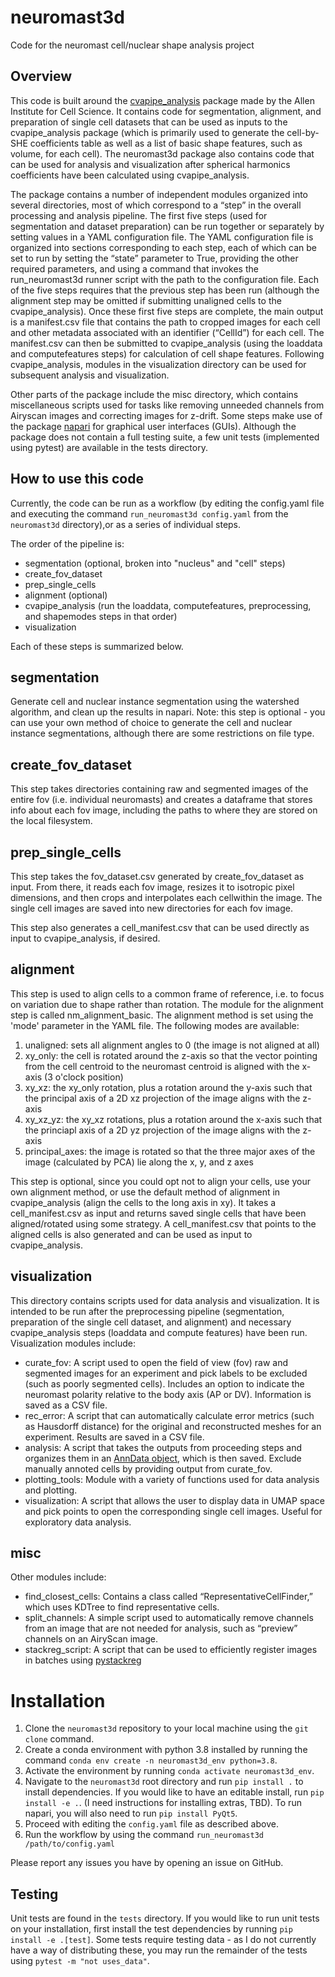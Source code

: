 # neuromast3d
Code for the neuromast cell/nuclear shape analysis project

## Overview
This code is built around the [cvapipe_analysis](https://github.com/AllenCell/cvapipe_analysis)
package made by the Allen Institute for Cell Science.
It contains code for segmentation, alignment, and preparation of single cell 
datasets that can be used as inputs to the cvapipe_analysis package (which is 
primarily used to generate the cell-by-SHE coefficients table as well as a 
list of basic shape features, such as volume, for each cell). The neuromast3d 
package also contains code that can be used for analysis and visualization 
after spherical harmonics coefficients have been calculated using 
cvapipe_analysis. 

The package contains a number of independent modules organized into several 
directories, most of which correspond to a “step” in the overall processing 
and analysis pipeline. The first five steps (used for segmentation and dataset 
preparation) can be run together or separately by setting values in a YAML 
configuration file. The YAML configuration file is organized into sections 
corresponding to each step, each of which can be set to run by setting the 
“state” parameter to True, providing the other required parameters, and using 
a command that invokes the run_neuromast3d runner script with the path to the 
configuration file. Each of the five steps requires that the previous step has 
been run (although the alignment step may be omitted if submitting unaligned 
cells to the cvapipe_analysis). Once these first five steps are complete, the 
main output is a manifest.csv file that contains the path to cropped images 
for each cell and other metadata associated with an identifier (“CellId”) for 
each cell. The manifest.csv can then be submitted to cvapipe_analysis (using 
the loaddata and computefeatures steps) for calculation of cell shape features. 
Following cvapipe_analysis, modules in the visualization directory can be used 
for subsequent analysis and visualization. 

Other parts of the package include the misc directory, which contains 
miscellaneous scripts used for tasks like removing unneeded channels from 
Airyscan images and correcting images for z-drift. Some steps make use of the 
package [napari](https://github.com/napari/napari) for graphical user 
interfaces (GUIs). Although the package does not contain a full testing suite, 
a few unit tests (implemented using pytest) are available in the tests 
directory.

## How to use this code
Currently, the code can be run as a workflow (by editing the config.yaml file
and executing the command `run_neuromast3d config.yaml` from the `neuromast3d` 
directory),or as a series of individual steps.

The order of the pipeline is:
 - segmentation (optional, broken into "nucleus" and "cell" steps)
 - create_fov_dataset
 - prep_single_cells
 - alignment (optional)
 - cvapipe_analysis (run the loaddata, computefeatures, preprocessing, and shapemodes steps in that order)
 - visualization

Each of these steps is summarized below.

## segmentation
Generate cell and nuclear instance segmentation using the watershed algorithm, 
and clean up the results in napari. Note: this step is optional - you can use 
your own method of choice to generate the cell and nuclear instance 
segmentations, although there are some restrictions on file type.

## create_fov_dataset
This step takes directories containing raw and segmented images of the entire
fov (i.e. individual neuromasts) and creates a dataframe that stores info
about each fov image, including the paths to where they are stored on the 
local filesystem.

## prep_single_cells
This step takes the fov_dataset.csv generated by create_fov_dataset as input. 
From there, it reads each fov image, resizes it to isotropic pixel dimensions, 
and then crops and interpolates each cellwithin the image. The single cell 
images are saved into new directories for each fov image.

This step also generates a cell_manifest.csv that can be used directly as input
to cvapipe_analysis, if desired.

## alignment
This step is used to align cells to a common frame of reference, i.e. to focus 
on variation due to shape rather than rotation. The module for the alignment 
step is called nm_alignment_basic. The alignment method is set using the 
'mode' parameter in the YAML file. The following modes are available:

1. unaligned: sets all alignment angles to 0 (the image is not aligned at all)
3. xy_only: the cell is rotated around the z-axis so that the vector pointing
from the cell centroid to the neuromast centroid is aligned with the x-axis
(3 o'clock position)
5. xy_xz: the xy_only rotation, plus a rotation around the y-axis such that
the principal axis of a 2D xz projection of the image aligns with the z-axis
7. xy_xz_yz: the xy_xz rotations, plus a rotation around the x-axis such that
the princiapl axis of a 2D yz projection of the image aligns with the z-axis
9. principal_axes: the image is rotated so that the three major axes of the
image (calculated by PCA) lie along the x, y, and z axes

This step is optional, since you could opt not to align your cells, use your 
own alignment method, or use the default method of alignment in 
cvapipe_analysis (align the cells to the long axis in xy). It takes a 
cell_manifest.csv as input and returns saved single cells that have been 
aligned/rotated using some strategy. A cell_manifest.csv that points to the 
aligned cells is also generated and can be used as input to cvapipe_analysis.

## visualization
This directory contains scripts used for data analysis and visualization. It 
is intended to be run after the preprocessing pipeline (segmentation, 
preparation of the single cell dataset, and alignment) and necessary 
cvapipe_analysis steps (loaddata and compute features) have been run. 
Visualization modules include:
 - curate_fov: A script used to open the field of view (fov) raw and segmented
images for an experiment and pick labels to be excluded (such as poorly
segmented cells). Includes an option to indicate the neuromast polarity
relative to the body axis (AP or DV). Information is saved as a CSV file.
 - rec_error: A script that can automatically calculate error metrics (such as
Hausdorff distance) for the original and reconstructed meshes for an experiment.
Results are saved in a CSV file.
 - analysis: A script that takes the outputs from proceeding steps and organizes
them in an [AnnData object](https://github.com/scverse/anndata/tree/main), which
is then saved. Exclude manually annoted cells by providing output from curate_fov.
 - plotting_tools: Module with a variety of functions used for data analysis and
plotting.
 - visualization: A script that allows the user to display data in UMAP space and
pick points to open the corresponding single cell images. Useful for exploratory
data analysis.

## misc
Other modules include:
 - find_closest_cells: Contains a class called “RepresentativeCellFinder,” which uses
KDTree to find representative cells.
 - split_channels: A simple script used to automatically remove channels from an image
that are not needed for analysis, such as “preview” channels on an AiryScan image.
 - stackreg_script: A script that can be used to efficiently register images in batches
using [pystackreg](https://github.com/glichtner/pystackreg/tree/master)


# Installation
1. Clone the `neuromast3d` repository to your local machine using the `git 
clone` command.
2. Create a conda environment with python 3.8 installed by running the command 
`conda env create -n neuromast3d_env python=3.8`.
3. Activate the environment by running `conda activate neuromast3d_env`.
4. Navigate to the `neuromast3d` root directory and run `pip install .` to 
install dependencies. If you would like to have an editable install, run `pip 
install -e .`. (I need instructions for installing extras, TBD). To run 
napari, you will also need to run `pip install PyQt5`.
5. Proceed with editing the `config.yaml` file as described above.
6. Run the workflow by using the command `run_neuromast3d /path/to/config.yaml`

Please report any issues you have by opening an issue on GitHub.

## Testing
Unit tests are found in the `tests` directory. If you would like to run unit 
tests on your installation, first install the test dependencies by running 
`pip install -e .[test]`. Some tests require testing data - as I do not 
currently have a way of distributing these, you may run the remainder of the 
tests using `pytest -m "not uses_data"`.
